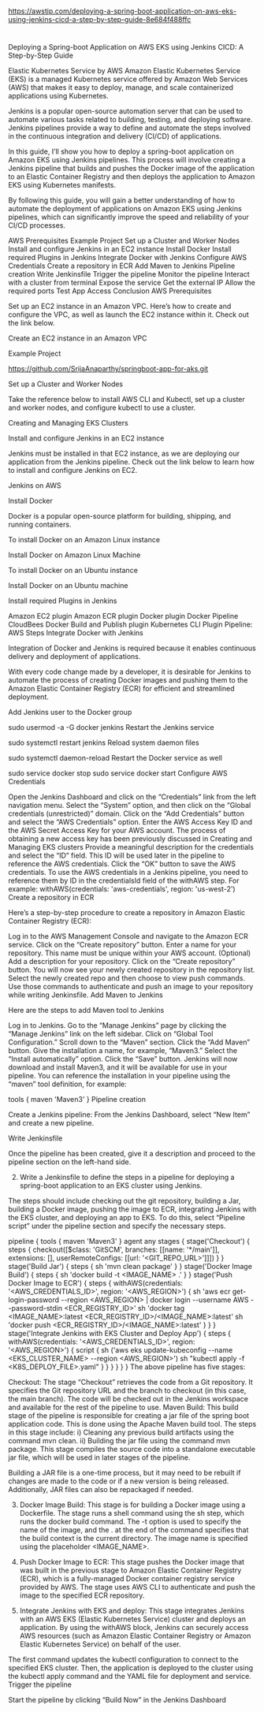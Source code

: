 
##
#
https://awstip.com/deploying-a-spring-boot-application-on-aws-eks-using-jenkins-cicd-a-step-by-step-guide-8e684f488ffc
#
##

Deploying a Spring-boot Application on AWS EKS using Jenkins CICD: A Step-by-Step Guide

Elastic Kubernetes Service by AWS
Amazon Elastic Kubernetes Service (EKS) is a managed Kubernetes service offered by Amazon Web Services (AWS) that makes it easy to deploy, manage, and scale containerized applications using Kubernetes.

Jenkins is a popular open-source automation server that can be used to automate various tasks related to building, testing, and deploying software. Jenkins pipelines provide a way to define and automate the steps involved in the continuous integration and delivery (CI/CD) of applications.

In this guide, I’ll show you how to deploy a spring-boot application on Amazon EKS using Jenkins pipelines. This process will involve creating a Jenkins pipeline that builds and pushes the Docker image of the application to an Elastic Container Registry and then deploys the application to Amazon EKS using Kubernetes manifests.

By following this guide, you will gain a better understanding of how to automate the deployment of applications on Amazon EKS using Jenkins pipelines, which can significantly improve the speed and reliability of your CI/CD processes.

AWS Prerequisites
Example Project
Set up a Cluster and Worker Nodes
Install and configure Jenkins in an EC2 instance
Install Docker
Install required Plugins in Jenkins
Integrate Docker with Jenkins
Configure AWS Credentials
Create a repository in ECR
Add Maven to Jenkins
Pipeline creation
Write Jenkinsfile
Trigger the pipeline
Monitor the pipeline
Interact with a cluster from terminal
Expose the service
Get the external IP
Allow the required ports
Test App Access
Conclusion
AWS Prerequisites

Set up an EC2 instance in an Amazon VPC.
Here’s how to create and configure the VPC, as well as launch the EC2 instance within it. Check out the link below.

Create an EC2 instance in an Amazon VPC

Example Project

https://github.com/SrijaAnaparthy/springboot-app-for-aks.git

Set up a Cluster and Worker Nodes

Take the reference below to install AWS CLI and Kubectl, set up a cluster and worker nodes, and configure kubectl to use a cluster.

Creating and Managing EKS Clusters

Install and configure Jenkins in an EC2 instance

Jenkins must be installed in that EC2 instance, as we are deploying our application from the Jenkins pipeline. Check out the link below to learn how to install and configure Jenkins on EC2.

Jenkins on AWS

Install Docker

Docker is a popular open-source platform for building, shipping, and running containers.

To install Docker on an Amazon Linux instance

Install Docker on Amazon Linux Machine

To install Docker on an Ubuntu instance

Install Docker on an Ubuntu machine

Install required Plugins in Jenkins

Amazon EC2 plugin
Amazon ECR plugin
Docker plugin
Docker Pipeline
CloudBees Docker Build and Publish plugin
Kubernetes CLI Plugin
Pipeline: AWS Steps
Integrate Docker with Jenkins

Integration of Docker and Jenkins is required because it enables continuous delivery and deployment of applications.

With every code change made by a developer, it is desirable for Jenkins to automate the process of creating Docker images and pushing them to the Amazon Elastic Container Registry (ECR) for efficient and streamlined deployment.

Add Jenkins user to the Docker group

sudo usermod -a -G docker jenkins
Restart the Jenkins service

sudo systemctl restart jenkins
Reload system daemon files

sudo systemctl daemon-reload
Restart the Docker service as well

sudo service docker stop
sudo service docker start
Configure AWS Credentials

Open the Jenkins Dashboard and click on the “Credentials” link from the left navigation menu.
Select the “System” option, and then click on the “Global credentials (unrestricted)” domain.
Click on the “Add Credentials” button and select the “AWS Credentials” option.
Enter the AWS Access Key ID and the AWS Secret Access Key for your AWS account. The process of obtaining a new access key has been previously discussed in Creating and Managing EKS clusters
Provide a meaningful description for the credentials and select the “ID” field. This ID will be used later in the pipeline to reference the AWS credentials.
Click the “OK” button to save the AWS credentials.
To use the AWS credentials in a Jenkins pipeline, you need to reference them by ID in the credentialsId field of the withAWS step. For example:
withAWS(credentials: 'aws-credentials', region: 'us-west-2')
Create a repository in ECR

Here’s a step-by-step procedure to create a repository in Amazon Elastic Container Registry (ECR):

Log in to the AWS Management Console and navigate to the Amazon ECR service.
Click on the “Create repository” button.
Enter a name for your repository. This name must be unique within your AWS account.
(Optional) Add a description for your repository.
Click on the “Create repository” button.
You will now see your newly created repository in the repository list.
Select the newly created repo and then choose to view push commands.
Use those commands to authenticate and push an image to your repository while writing Jenkinsfile.
Add Maven to Jenkins

Here are the steps to add Maven tool to Jenkins

Log in to Jenkins.
Go to the “Manage Jenkins” page by clicking the “Manage Jenkins” link on the left sidebar.
Click on “Global Tool Configuration.”
Scroll down to the “Maven” section.
Click the “Add Maven” button.
Give the installation a name, for example, “Maven3.”
Select the “Install automatically” option.
Click the “Save” button.
Jenkins will now download and install Maven3, and it will be available for use in your pipeline. You can reference the installation in your pipeline using the “maven” tool definition, for example:

tools {
    maven 'Maven3'
}
Pipeline creation

Create a Jenkins pipeline: From the Jenkins Dashboard, select “New Item” and create a new pipeline.

Write Jenkinsfile

Once the pipeline has been created, give it a description and proceed to the pipeline section on the left-hand side.

2. Write a Jenkinsfile to define the steps in a pipeline for deploying a spring-boot application to an EKS cluster using Jenkins.

The steps should include checking out the git repository, building a Jar, building a Docker image, pushing the image to ECR, integrating Jenkins with the EKS cluster, and deploying an app to EKS. To do this, select “Pipeline script” under the pipeline section and specify the necessary steps.

pipeline {
    tools {
        maven 'Maven3'
    }
    agent any
    stages {
        stage('Checkout') {
            steps {
                checkout([$class: 'GitSCM', branches: [[name: '*/main']], extensions: [], userRemoteConfigs: [[url: '<GIT_REPO_URL>']]])
            }
        }
        stage('Build Jar') {
            steps {
                sh 'mvn clean package'
            }
        }
        stage('Docker Image Build') {
            steps {
                sh 'docker build -t <IMAGE_NAME> .'
            }
        }
        stage('Push Docker Image to ECR') {
            steps {
                withAWS(credentials: '<AWS_CREDENTIALS_ID>', region: '<AWS_REGION>') {
                    sh 'aws ecr get-login-password --region <AWS_REGION> | docker login --username AWS --password-stdin <ECR_REGISTRY_ID>'
                    sh 'docker tag <IMAGE_NAME>:latest <ECR_REGISTRY_ID>/<IMAGE_NAME>:latest'
                    sh 'docker push <ECR_REGISTRY_ID>/<IMAGE_NAME>:latest'
                }
            }
        }
        stage('Integrate Jenkins with EKS Cluster and Deploy App') {
            steps {
                withAWS(credentials: '<AWS_CREDENTIALS_ID>', region: '<AWS_REGION>') {
                  script {
                    sh ('aws eks update-kubeconfig --name <EKS_CLUSTER_NAME> --region <AWS_REGION>')
                    sh "kubectl apply -f <K8S_DEPLOY_FILE>.yaml"
                }
                }
        }
    }
    }
}
The above pipeline has five stages:

Checkout: The stage “Checkout” retrieves the code from a Git repository. It specifies the Git repository URL and the branch to checkout (in this case, the main branch). The code will be checked out in the Jenkins workspace and available for the rest of the pipeline to use.
Maven Build: This build stage of the pipeline is responsible for creating a jar file of the spring boot application code. This is done using the Apache Maven build tool. The steps in this stage include:
i) Cleaning any previous build artifacts using the command mvn clean.
ii) Building the jar file using the command mvn package.
This stage compiles the source code into a standalone executable jar file, which will be used in later stages of the pipeline.

Building a JAR file is a one-time process, but it may need to be rebuilt if changes are made to the code or if a new version is being released. Additionally, JAR files can also be repackaged if needed.

3. Docker Image Build: This stage is for building a Docker image using a Dockerfile. The stage runs a shell command using the sh step, which runs the docker build command. The -t option is used to specify the name of the image, and the . at the end of the command specifies that the build context is the current directory. The image name is specified using the placeholder <IMAGE_NAME>.

4. Push Docker Image to ECR: This stage pushes the Docker image that was built in the previous stage to Amazon Elastic Container Registry (ECR), which is a fully-managed Docker container registry service provided by AWS. The stage uses AWS CLI to authenticate and push the image to the specified ECR repository.

5. Integrate Jenkins with EKS and deploy: This stage integrates Jenkins with an AWS EKS (Elastic Kubernetes Service) cluster and deploys an application. By using the withAWS block, Jenkins can securely access AWS resources (such as Amazon Elastic Container Registry or Amazon Elastic Kubernetes Service) on behalf of the user.

The first command updates the kubectl configuration to connect to the specified EKS cluster.
Then, the application is deployed to the cluster using the kubectl apply command and the YAML file for deployment and service.
Trigger the pipeline

Start the pipeline by clicking “Build Now” in the Jenkins Dashboard
